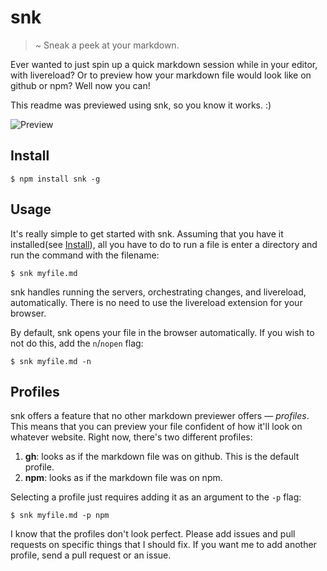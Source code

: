 # snk
> ~ Sneak a peek at your markdown.

Ever wanted to just spin up a quick markdown session while in your editor,
with livereload?
Or to preview how your markdown file would look like on github or npm?
Well now you can!

This readme was previewed using snk, so you know it works. :)

![Preview](http://i.imgur.com/O4pzMH3.png)

## Install
```
$ npm install snk -g
```

## Usage

It's really simple to get started with snk. 
Assuming that you have it installed(see [Install](#install)),
all you have to do to run a file is enter a directory and run the command
with the filename:

```
$ snk myfile.md
```

snk handles running the servers, orchestrating changes, and livereload,
automatically. There is no need to use the livereload extension for your browser.

By default, snk opens your file in the browser automatically.
If you wish to not do this, add the `n`/`nopen` flag:

```
$ snk myfile.md -n
```

## Profiles

snk offers a feature that no other markdown previewer offers — _profiles_.
This means that you can preview your file confident of how it'll look
on whatever website.
Right now, there's two different profiles:

1. __gh__: looks as if the markdown file was on github. 
This is the default profile.
2. __npm__: looks as if the markdown file was on npm.

Selecting a profile just requires adding it as an argument to the `-p` flag:

```
$ snk myfile.md -p npm
```

I know that the profiles don't look perfect. 
Please add issues and pull requests on specific things that I should fix.
If you want me to add another profile, send a pull request or an issue.
